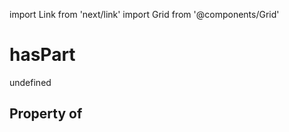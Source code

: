 import Link from 'next/link'
import Grid from '@components/Grid'

# hasPart

undefined

## Property of



